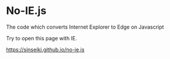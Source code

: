 # No-IE.js
The code which converts Internet Explorer to Edge on Javascript

Try to open this page with IE.

https://sinseiki.github.io/no-ie.js
